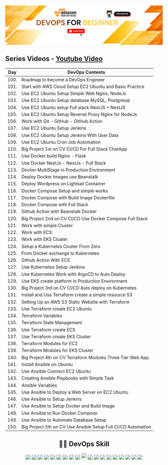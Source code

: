 ![Alt text](Images/p1.png)

## Series Videos - [Youtube Video](https://www.youtube.com/@HoangGuruu) 
<!-- <div align="center"> -->

<center>

| Day | DevOps Contents |
| ---- | ---------------- |
| 100.   | Roadmap to become a DevOps Engineer |
| 101.   | Start with AWS Cloud Setup EC2 Ubuntu and Basic Practice |
| 102.   | Use EC2 Ubuntu Setup Simple Web Nginx, NodeJs |
| 103.   | Use EC2 Ubuntu Setup database MySQL, Postgresql |
| 104.   | Use EC2 Ubuntu setup Full stack NextJS + NestJS |
| 105.   | Use EC2 Ubuntu Setup Reverse Proxy Nginx for NodeJs |
| 106.   | Work with Git - GitHub - GitHub Action |
| 107.   | Use EC2 Ubuntu Setup Jenkins |
| 108.   | Use EC2 Ubuntu Setup Jenkins With User Data |
| 109.   | Use EC2 Ubuntu Cron Job Automation |
| 110.   | Big Project 1st on CV CI/CD For Full Stack ChatApp|
| 111.   | Use Docker build Nginx - Flask | React |
| 112.   | Use Docker NestJs - NextJs - Full Stack |
| 113.   | Docker MultiStage in Production Environment |
| 114.   | Deploy Docker Images use Beanstalk |
| 115.   | Deploy Wordpress on Lightsail Container |
| 116.   | Docker Compose Setup and simple works |
| 117.   | Docker Compose with Build Image Dockerfile |
| 118.   | Docker Compose with Full Stack | Database |
| 119.   | Github Action with Beanstalk Docker |
| 120.   | Big Project 2nd on CV CI/CD Use Docker Compose Full Stack |
| 121.   | Work with simple Cluster |
| 122.   | Work with ECS |
| 123.   | Work with EKS Cluster  |
| 124.   | Setup a Kubernetes Cluster From Zero |
| 125.   | From Docker exchange to Kubernetes |
| 126.   | Github Action With ECS |
| 127.   | Use Kubernetes Setup Jenkins |
| 128.   | Use Kubernetes Work with ArgoCD to Auto Deploy |
| 129.   | Use EKS create platform in Production Environment |
| 130.   | Big Project 3rd on CV CI/CD Auto deploy on Kubernetes |
| 131.   | Install and Use Terraform create a simple resource S3 |
| 132.   | Setting Up an AWS S3 Static Website with Terraform |
| 133.   | Use Terraform create EC2 Ubuntu |
| 134.   | Terraform Variables |
| 135.   | Terraform State Management |
| 136.   | Use Terraform create ECS |
| 137.   | Use Terraform create EKS Cluster |
| 138.   | Terraform Modules for EC2 |
| 139.   | Terraform Modules for EKS Cluster |
| 140.   | Big Project 4th on CV Terraform Modules Three Tier Web App |
| 141.   | Install Ansible on Ubuntu |
| 142.   | Use Ansible Connect EC2 Ubuntu |
| 143.   | Creating Ansible Playbooks with Simple Task |
| 144.   | Ansible Variables |
| 145.   | Use Ansible to Deploy a Web Server on EC2 Ubuntu |
| 146.   | Use Ansible to Setup Jenkins |
| 147.   | Use Ansible to Setup Docker and Build Image |
| 148.   | Use Ansible to Run Docker Compose |
| 149.   | Use Ansible to Automate Database Setup |
| 150.   | Big Project 5th on CV Use Ansible Setup Full CI/CD Automation |

</center>

<!-- </div> -->

<p align="center">
 <h2 align="center"> 🧑‍💻 DevOps Skill </h2>
</p>
<p align="center"> 
 <img height="25px" src="https://img.shields.io/badge/AWS-%23FF9900.svg?style=flat&logo=amazon-aws&logoColor=white" align="center" /> <img height="25px" src="https://img.shields.io/badge/azure-%230072C6.svg?style=flat&logo=azure-devops&logoColor=white" align="center" /> <img height="25px" src="https://img.shields.io/badge/Google%20Cloud-%234285F4.svg?style=flat&logo=google-cloud&logoColor=white" align="center" /> <img height="25px" src="https://img.shields.io/badge/DigitalOcean-%230167ff.svg?style=flat&logo=digitalOcean&logoColor=white" align="center" /> <img height="25px" src="https://img.shields.io/badge/docker-%230db7ed.svg?style=flat&logo=docker&logoColor=white" align="center" /> <img height="25px" src="https://img.shields.io/badge/kubernetes-%23326ce5.svg?style=flat&logo=kubernetes&logoColor=white" align="center" /> <img height="25px" src="https://img.shields.io/badge/terraform-%235835CC.svg?style=flat&logo=terraform&logoColor=white" align="center" /> <img height="25px" src="https://img.shields.io/badge/Gradle-02303A.svg?style=flat&logo=Gradle&logoColor=white" align="center" /> <img height="25px" src="https://img.shields.io/badge/ansible-%231A1918.svg?style=flat&logo=ansible&logoColor=white" align="center" /> <img height="20px" src="https://img.shields.io/badge/jenkins-%232C5263.svg?style=flat&logo=jenkins&logoColor=white" />  <img height="25px"     
src="https://img.shields.io/badge/python-3670A0?style=flat&logo=python&logoColor=ffdd54" align="center" /> <img height="25px" src="https://img.shields.io/badge/go-%2300ADD8.svg?style=flat&logo=go&logoColor=white" align="center" /> <img height="25px" src="https://img.shields.io/badge/Amazon%20DynamoDB-4053D6?style=flat&logo=Amazon%20DynamoDB&logoColor=white" align="center" /> <img height="25px" src="https://img.shields.io/badge/MongoDB-%234ea94b.svg?style=flat&logo=mongodb&logoColor=white" align="center" /> <img height="25px" src="https://img.shields.io/badge/mysql-%2300f.svg?style=flat&logo=mysql&logoColor=white" align="center" /> <img height="25px" src="https://img.shields.io/badge/node.js-6DA55F?style=flat&logo=node.js&logoColor=white" align="center" />  
 <img height="25px" src="https://img.shields.io/badge/Apache%20Maven-C71A36?style=flat&logo=Apache%20Maven&logoColor=white" align="center" /> <img height="25px" src="https://img.shields.io/badge/nginx-%23009639.svg?style=flat&logo=nginx&logoColor=white" align="center" /> <img height="25px" src="https://img.shields.io/badge/apache-%23D42029.svg?style=flat&logo=apache&logoColor=white" align="center" />
</p>